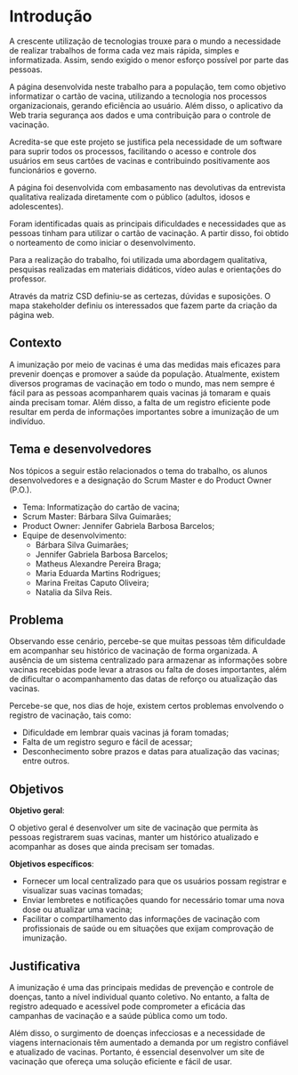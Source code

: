 # Introdução

A crescente utilização de tecnologias trouxe para o mundo a necessidade de realizar trabalhos de forma cada vez mais rápida, simples e informatizada. Assim, sendo exigido o menor esforço possível por parte das pessoas. 

A página desenvolvida neste trabalho para a população, tem como objetivo informatizar o cartão de vacina, utilizando a tecnologia nos processos organizacionais, gerando eficiência ao usuário. Além disso, o aplicativo da Web traria segurança aos dados e uma contribuição para o controle de vacinação. 

Acredita-se que este projeto se justifica pela necessidade de um software para suprir todos os processos, facilitando o acesso e controle dos usuários em seus cartões de vacinas e contribuindo positivamente aos funcionários e governo. 

A página foi desenvolvida com embasamento nas devolutivas da entrevista qualitativa realizada diretamente com o público (adultos, idosos e adolescentes). 

Foram identificadas quais as principais dificuldades e necessidades que as pessoas tinham para utilizar o cartão de vacinação. A partir disso, foi obtido o norteamento de como iniciar o desenvolvimento. 

Para a realização do trabalho, foi utilizada uma abordagem qualitativa, pesquisas realizadas em materiais didáticos, vídeo aulas e orientações do professor. 

Através da matriz CSD definiu-se as certezas, dúvidas e suposições. O mapa stakeholder definiu os interessados que fazem parte da criação da página web. 

## Contexto

A imunização por meio de vacinas é uma das medidas mais eficazes para prevenir doenças e promover a saúde da população. Atualmente, existem diversos programas de vacinação em todo o mundo, mas nem sempre é fácil para as pessoas acompanharem quais vacinas já tomaram e quais ainda precisam tomar. Além disso, a falta de um registro eficiente pode resultar em perda de informações importantes sobre a imunização de um indivíduo.

## Tema e desenvolvedores

Nos tópicos a seguir estão relacionados o tema do trabalho, os alunos desenvolvedores e a designação do Scrum Master e do Product Owner (P.O.).

- Tema: Informatização do cartão de vacina;
- Scrum Master: Bárbara Silva Guimarães;
- Product Owner: Jennifer Gabriela Barbosa Barcelos;
- Equipe de desenvolvimento:
  - Bárbara Silva Guimarães;
  - Jennifer Gabriela Barbosa Barcelos;
  - Matheus Alexandre Pereira Braga;
  - Maria Eduarda Martins Rodrigues;
  - Marina Freitas Caputo Oliveira;
  - Natalia da Silva Reis.

## Problema

Observando esse cenário, percebe-se que muitas pessoas têm dificuldade em acompanhar seu histórico de vacinação de forma organizada. A ausência de um sistema centralizado para armazenar as informações sobre vacinas recebidas pode levar a atrasos ou falta de doses importantes, além de dificultar o acompanhamento das datas de reforço ou atualização das vacinas. 

Percebe-se que, nos dias de hoje, existem certos problemas envolvendo o registro de vacinação, tais como:

- Dificuldade em lembrar quais vacinas já foram tomadas;
- Falta de um registro seguro e fácil de acessar;
- Desconhecimento sobre prazos e datas para atualização das vacinas; entre outros.

## Objetivos

**Objetivo geral**:

O objetivo geral é desenvolver um site de vacinação que permita às pessoas registrarem suas vacinas, manter um histórico atualizado e acompanhar as doses que ainda precisam ser tomadas.

**Objetivos específicos**:

- Fornecer um local centralizado para que os usuários possam registrar e visualizar suas vacinas tomadas;
- Enviar lembretes e notificações quando for necessário tomar uma nova dose ou atualizar uma vacina;
- Facilitar o compartilhamento das informações de vacinação com profissionais de saúde ou em situações que exijam comprovação de imunização.

## Justificativa

A imunização é uma das principais medidas de prevenção e controle de doenças, tanto a nível individual quanto coletivo. No entanto, a falta de registro adequado e acessível pode comprometer a eficácia das campanhas de vacinação e a saúde pública como um todo.  

Além disso, o surgimento de doenças infecciosas e a necessidade de viagens internacionais têm aumentado a demanda por um registro confiável e atualizado de vacinas. Portanto, é essencial desenvolver um site de vacinação que ofereça uma solução eficiente e fácil de usar.
